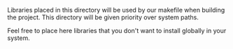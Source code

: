 Libraries placed in this directory will be used by our makefile when building
the project. This directory will be given priority over system paths.

Feel free to place here libraries that you don't want to install globally in
your system.
